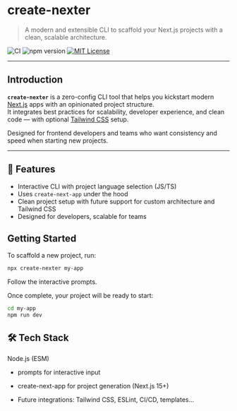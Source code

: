# create-nexter

> A modern and extensible CLI to scaffold your Next.js projects with a clean, scalable architecture.


![CI](https://github.com/msz-tech/create-nexter/actions/workflows/ci.yaml/badge.svg?branch=main&style=flat-square)
![npm version](https://img.shields.io/badge/npm-coming--soon-lightgrey?style=flat-square)
[![MIT License](https://img.shields.io/badge/license-MIT-blue.svg?style=flat-square)](LICENSE)

---

## Introduction

**`create-nexter`** is a zero-config CLI tool that helps you kickstart modern [Next.js](https://nextjs.org/) apps with an opinionated project structure.  
It integrates best practices for scalability, developer experience, and clean code — with optional [Tailwind CSS](https://tailwindcss.com/) setup.

Designed for frontend developers and teams who want consistency and speed when starting new projects.

---

## 🚀 Features

- Interactive CLI with project language selection (JS/TS)
- Uses `create-next-app` under the hood
- Clean project setup with future support for custom architecture and Tailwind CSS
- Designed for developers, scalable for teams



## Getting Started

To scaffold a new project, run:

```bash
npx create-nexter my-app
```

Follow the interactive prompts.

Once complete, your project will be ready to start:
```bash
cd my-app
npm run dev
```
## 🛠 Tech Stack
Node.js (ESM)

- prompts for interactive input

- create-next-app for project generation (Next.js 15+)

- Future integrations: Tailwind CSS, ESLint, CI/CD, templates...
